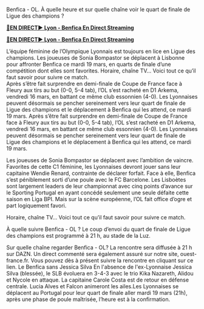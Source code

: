 Benfica - OL. À quelle heure et sur quelle chaîne voir le quart de finale de Ligue des champions ?

<strong>[🔴EN DIRECT▶ Lyon - Benfica En Direct Streaming](https://sports2tv.live/uefa-womens/)</strong>

<strong>[🔴EN DIRECT▶ Lyon - Benfica En Direct Streaming](https://sports2tv.live/uefa-womens/)</strong>

L’équipe féminine de l’Olympique Lyonnais est toujours en lice en Ligue des champions. Les joueuses de Sonia Bompastor se déplacent à Lisbonne pour affronter Benfica ce mardi 19 mars, en quarts de finale d’une compétition dont elles sont favorites. Horaire, chaîne TV… Voici tout ce qu’il faut savoir pour suivre ce match.	
Après s’être fait surprendre en demi-finale de Coupe de France face à Fleury aux tirs au but (0-0, 5-4 tab), l’OL s’est racheté en D1 Arkema, vendredi 16 mars, en battant ce même club essonnien (4-0). Les Lyonnaises peuvent désormais se pencher sereinement vers leur quart de finale de Ligue des champions et le déplacement à Benfica qui les attend, ce mardi 19 mars.	
Après s’être fait surprendre en demi-finale de Coupe de France face à Fleury aux tirs au but (0-0, 5-4 tab), l’OL s’est racheté en D1 Arkema, vendredi 16 mars, en battant ce même club essonnien (4-0). Les Lyonnaises peuvent désormais se pencher sereinement vers leur quart de finale de Ligue des champions et le déplacement à Benfica qui les attend, ce mardi 19 mars.

Les joueuses de Sonia Bompastor se déplacent avec l’ambition de vaincre. Favorites de cette C1 féminine, les Lyonnaises devront jouer sans leur capitaine Wendie Renard, contrainte de déclarer forfait. Face à elle, Benfica s’est péniblement sorti d’une poule avec le FC Barcelone. Les Lisboètes sont largement leaders de leur championnat avec cinq points d’avance sur le Sporting Portugal en ayant concédé seulement une seule défaite cette saison en Liga BPI. Mais sur la scène européenne, l’OL fait office d’ogre et part logiquement favori.

Horaire, chaîne TV… Voici tout ce qu’il faut savoir pour suivre ce match.

À quelle suivre Benfica - OL ?
Le coup d’envoi du quart de finale de Ligue des champions est programmé à 21 h, au stade de la Luz.

Sur quelle chaîne regarder Benfica - OL?
La rencontre sera diffusée à 21 h sur DAZN. Un direct commenté sera également assuré sur notre site, ouest-france.fr. Vous pouvez dès à présent suivre la rencontre en cliquant sur ce lien. Le Benfica sans Jessica Silva
En l'absence de l'ex-Lyonnaise Jessica Silva (blessée), le SLB évoluera en 3-4-3 avec le trio Kika Nazareth, Alidou et Nycole en attaque. La capitaine Carole Costa est de retour en défense centrale. Lucia Alves et Falcon animeront les ailes.Les Lyonnaises se déplacent au Portugal pour leur quart de finale aller mardi 19 mars (21h), après une phase de poule maîtrisée, l’heure est à la confirmation.

